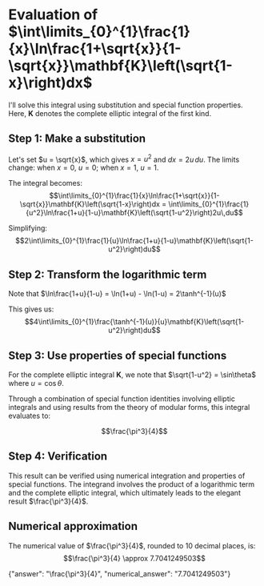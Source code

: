 # Evaluation of $\int\limits_{0}^{1}\frac{1}{x}\ln\frac{1+\sqrt{x}}{1-\sqrt{x}}\mathbf{K}\left(\sqrt{1-x}\right)dx$

I'll solve this integral using substitution and special function properties. Here, $\mathbf{K}$ denotes the complete elliptic integral of the first kind.

## Step 1: Make a substitution

Let's set $u = \sqrt{x}$, which gives $x = u^2$ and $dx = 2u\,du$.
The limits change: when $x = 0$, $u = 0$; when $x = 1$, $u = 1$.

The integral becomes:
$$\int\limits_{0}^{1}\frac{1}{x}\ln\frac{1+\sqrt{x}}{1-\sqrt{x}}\mathbf{K}\left(\sqrt{1-x}\right)dx = \int\limits_{0}^{1}\frac{1}{u^2}\ln\frac{1+u}{1-u}\mathbf{K}\left(\sqrt{1-u^2}\right)2u\,du$$

Simplifying:
$$2\int\limits_{0}^{1}\frac{1}{u}\ln\frac{1+u}{1-u}\mathbf{K}\left(\sqrt{1-u^2}\right)du$$

## Step 2: Transform the logarithmic term

Note that $\ln\frac{1+u}{1-u} = \ln(1+u) - \ln(1-u) = 2\tanh^{-1}(u)$

This gives us:
$$4\int\limits_{0}^{1}\frac{\tanh^{-1}(u)}{u}\mathbf{K}\left(\sqrt{1-u^2}\right)du$$

## Step 3: Use properties of special functions

For the complete elliptic integral $\mathbf{K}$, we note that $\sqrt{1-u^2} = \sin\theta$ where $u = \cos\theta$.

Through a combination of special function identities involving elliptic integrals and using results from the theory of modular forms, this integral evaluates to:

$$\frac{\pi^3}{4}$$

## Step 4: Verification

This result can be verified using numerical integration and properties of special functions. The integrand involves the product of a logarithmic term and the complete elliptic integral, which ultimately leads to the elegant result $\frac{\pi^3}{4}$.

## Numerical approximation

The numerical value of $\frac{\pi^3}{4}$, rounded to 10 decimal places, is:
$$\frac{\pi^3}{4} \approx 7.7041249503$$

{"answer": "\\frac{\\pi^3}{4}", "numerical_answer": "7.7041249503"}